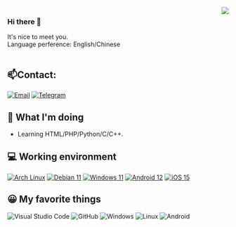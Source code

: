 <img align="right" src="https://github-readme-stats.vercel.app/api?username=Ella-Alinda&show_icons=true)](https://github.com/Ella-Alinda" />

### Hi there 👋
It's nice to meet you.<br>
Language perference: English/Chinese<br><br>

## 📫Contact:
[![Email](https://img.shields.io/badge/ella%40ilolicon%2ecom-3873C4?style=flat-square&logo=thunderbird&logoColor=ffffff)](mailto:ella@ilolicon.com)
[![Telegram](https://img.shields.io/badge/%40ellaalindas-0088cc?style=flat-square&logo=telegram&logoColor=ffffff)](https://t.me/ellaalindas)

## 🤔 What I'm doing
 - Learning HTML/PHP/Python/C/C++.

## 💻 Working environment
[![Arch Linux](https://img.shields.io/badge/Arch%20Linux-1793d0?style=flat-square&logo=arch-linux&logoColor=ffffff)](https://archlinux.org)
[![Debian 11](https://img.shields.io/badge/Debian%2011-dd4814?style=flat-square&logo=debian&logoColor=ffffff)](https://debian.org)
[![Windows 11](https://img.shields.io/badge/Windows%2011-00adef?style=flat-square&logo=windows&logoColor=ffffff)](https://www.microsoft.com/windows11)
[![Android 12](https://img.shields.io/badge/Android%2012-3ddc84?style=flat-square&logo=android&logoColor=ffffff)](https://www.android.com/android-12/)
[![iOS 15](https://img.shields.io/badge/iOS%2015-4f4f4f?style=flat-square&logo=ios&logoColor=ffffff)](https://www.apple.com/ios/ios-15/)

## 😀 My favorite things
![Visual Studio Code](https://img.shields.io/badge/Visual%20Studio%20Code-007ACC?style=flat-square&logo=Visual+Studio+Code)
![GitHub](https://img.shields.io/badge/GitHub-181717?style=flat-square&logo=GitHub)
![Windows](https://img.shields.io/badge/Windows-0078D6?style=flat-square&logo=Windows)
![Linux](https://img.shields.io/badge/Linux-000000?style=flat-square&logo=Linux&logoColor=white)
![Android](https://img.shields.io/badge/Android-3DDC84?style=flat-square&logo=Android&logoColor=white)
